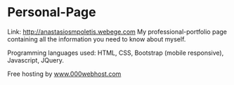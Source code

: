 # Personal-Page

Link: http://anastasiosmpoletis.webege.com
My professional-portfolio page containing all the information you need to know about myself.

Programming languages used: HTML, CSS, Bootstrap (mobile responsive), Javascript, JQuery.

Free hosting by www.000webhost.com

